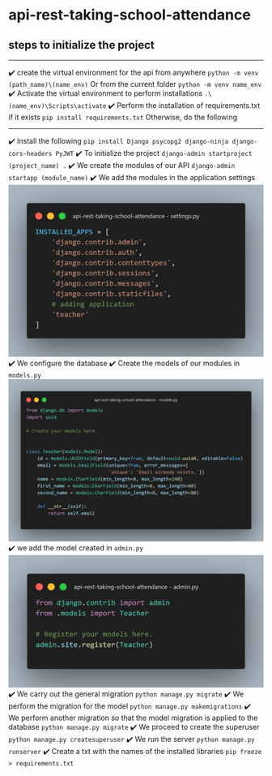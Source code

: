 # api-rest-taking-school-attendance

## steps to initialize the project

---

:heavy_check_mark: create the virtual environment for the api from anywhere `python -m venv (path_name)\(name_env)`
Or from the current folder `python -m venv name_env`
:heavy_check_mark: Activate the virtual environment to perform installations `.\(name_env)\Scripts\activate`
:heavy_check_mark: Perform the installation of requirements.txt if it exists `pip install requirements.txt`
Otherwise, do the following

---

:heavy_check_mark: Install the following `pip install Django psycopg2 django-ninja django-cors-headers PyJWT`
:heavy_check_mark: To initialize the project `django-admin startproject (project_name) .`
:heavy_check_mark: We create the modules of our API `django-admin startapp (module_name)`
:heavy_check_mark: We add the modules in the application settings
![](./image/code1.png)
:heavy_check_mark: We configure the database
:heavy_check_mark: Create the models of our modules in `models.py`
![](./image/code2.png)
:heavy_check_mark: we add the model created in `admin.py`
![](./image/code3.png)
:heavy_check_mark: We carry out the general migration `python manage.py migrate`
:heavy_check_mark: We perform the migration for the model `python manage.py makemigrations`
:heavy_check_mark: We perform another migration so that the model migration is applied to the database `python manage.py migrate`
:heavy_check_mark: We proceed to create the superuser `python manage.py createsuperuser`
:heavy_check_mark: We run the server `python manage.py runserver`
:heavy_check_mark: Create a txt with the names of the installed libraries `pip freeze > requirements.txt`

